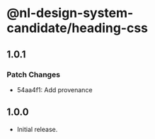 # @nl-design-system-candidate/heading-css

## 1.0.1

### Patch Changes

- 54aa4f1: Add provenance

## 1.0.0

- Initial release.

